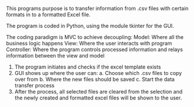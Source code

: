 This programs purpose is to transfer information from .csv files with certain formats in to a 
formatted Excel file.

The program is coded in Python, using the module tkinter for the GUI.

The coding paradigm is MVC to achieve decoupling:
Model: Where all the business logic happens
View: Where the user interacts with program
Controller: Where the program controls processed information and relays information between the view and model

1. The program initiates and checks if the excel template exists
2. GUI shows up where the user can:
   a. Choose which .csv files to copy over from
   b. Where the new files should be saved
   c. Start the data transfer process
3. After the process, all selected files are cleared from the selection and the newly created and formatted excel files will be shown to the user.
